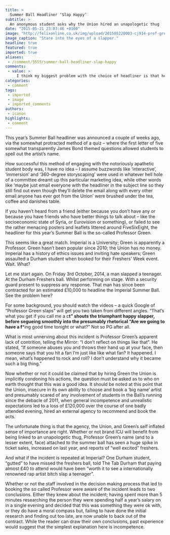 ```yaml
---
title: >
  Summer Ball Headliner ‘Slap Happy’
subtitle: >
  An anonymous student asks why the Union hired an unapologetic thug
date: "2015-05-21 23:03:46 +0100"
image: "http://felixonline.co.uk/img/upload/201505220003-cj914-prof-green.jpg"
image_caption: "Stare into the eyes of a slapper."
headline: true
featured: true
imported: true
aliases:
 - /comment/5555/summer-ball-headliner-slap-happy
comments:
 - value: >
     I think my biggest problem with the choice of headliner is that he's just not relevant at the moment. When did he last release something, a couple of years ago wasn't it? I haven't seen him do much in a while apart from appear on Celebrity Juice and hang around with his Made In Chelsea girlfriend - might as well have hired Joey Essex to headline. Look, it's a well known fact that he's a bit of a c**t, the example you gave is just one of many, but if they're entertaining then so what? My issue however is that I really don't see him being that entertaining... rap over soft guitars, don't see it getting everyone HYPED.,fitflop pietra cheap <br>fitflop sandals http://fitflopsalesingapore2.blogspot.com/,Hi there, You've done a fantastic job. I will certainly digg it and personally recommend to my friends. I am confident they'll be benefited from this website. <br>nike huarache zwart wit rusland http://www.blosrtv.nl/?nl-nike-huarache-zwart-wit-rusland-21209.html,It's in fact very difficult in this full of activity life
categories:
 - comment
tags:
 - imported
 - image
 - imported_comments
authors:
 - icanon
highlights:
 - comment
---
```


This year’s Summer Ball headliner was announced a couple of weeks ago, via the somewhat protracted method of a quiz – where the first letter of five somewhat transparently James Bond themed questions allowed students to spell out the artist’s name.

How successful this method of engaging with the notoriously apathetic student body was, I have no idea – I assume buzzwords like ‘interactive’, ‘immersion’ and ‘360-degree storyscaping’ were used in whatever hell hole of a committee dreamt up this particular marketing idea, while other words like ‘maybe just email everyone with the headliner in the subject line so they still find out even though they’ll delete the email along with every other email anyone has ever got from the Union’ were brushed under the tea, coffee and danishes table.

If you haven’t heard from a friend (either because you don’t have any or because you have friends who have better things to talk about – like the socioeconomic state of Syria, or Eurovision or something), or failed to see the rather menacing posters and leaflets littered around FiveSixEight, the headliner for this year’s Summer Ball is the so-called Professor Green.

This seems like a great match. Imperial is a University; Green is apparently a Professor. Green hasn’t been popular since 2010; the Union has no money. Imperial has a history of ethics issues and inviting hate speakers; Green assaulted a Durham student when booked for their Freshers’ Week event. Wait. What?

Let me start again. On Friday 3rd October, 2014, a man slapped a teenager. At the Durham Freshers ball. Whilst performing on stage. With a security guard present to suppress any response. That man has since been contracted for an estimated £10,000 to headline the Imperial Summer Ball. See the problem here?

For some background, you should watch the videos – a quick Google of “Professor Green slaps” will get you two taken from different angles. “That’s what you get if you call me a c**t” shouts the triumphant happy slapper, before segueing smoothly into the presumably rhetorical “Are we going to have a f***ing good time tonight or what?” Not so PG after all.

What is most unnerving about this incident is Professor Green’s apparent lack of contrition, telling the Mirror: “I don’t reflect on things like that”. He stated, “If someone abuses you and throws their hand up at your face, then someone says that you hit a fan I’m just like like what fan? It happened. I mean, what’s happened to rock and roll? I don’t understand why it became such a big thing.”

Now whether or not it could be claimed that by hiring Green the Union is implicitly condoning his actions, the question must be asked as to who on earth thought that this was a good idea. It should be noted at this point that the Union, insecure in its own ability to choose and book a ‘big name’ artist and presumably scared of any involvement of students in the Ball’s running since the debacle of 2011, when general incompetence and unrealistic expectations led to a loss of £120,000 over the course of one badly attended evening, hired an external agency to recommend and book the acts.

The unfortunate thing is that the agency, the Union, and Green’s self inflated sense of importance are right. Whether or not brand ICU will benefit from being linked to an unapologetic thug, Professor Green’s name (and to a lesser extent, face) attached to the summer ball has seen a huge spike in ticket sales, increased on last year, and reports of “well excited” freshers.

And what if the incident is repeated at Imperial? One Durham student, “gutted” to have missed the freshers ball, told The Tab Durham that paying almost £40 to attend would have been “worth it to see a internationally renowned rap artist bitch slap a teenager”.

Whether or not the staff involved in the decision making process that led to booking the so called Professor were aware of the incident leads to two conclusions. Either they knew about the incident; having spent more than 5 minutes researching the person they were spending half a year’s salary on in a single evening and decided that this was something they were ok with, or they do have a moral compass but, failing to have done the initial research and finding out too late, are now unable to back out of the contract. While the reader can draw their own conclusions, past experience would suggest that the simplest explanation here is incompetence.
